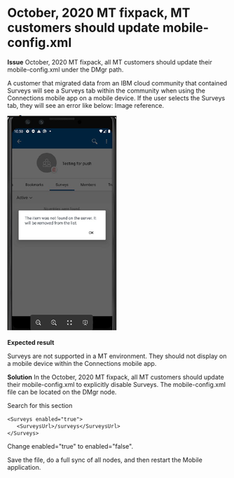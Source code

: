 <?xml version="1.0" encoding="UTF-8"?>
<!DOCTYPE task PUBLIC "-//OASIS//DTD DITA Task//EN" "task.dtd">

#  October, 2020 MT fixpack, MT customers should update mobile-config.xml 

**Issue**
October, 2020 MT fixpack, all MT customers should update their mobile-config.xml under the DMgr path.

A customer that migrated data from an IBM cloud community that contained Surveys will see a Surveys tab within the community when using the Connections mobile app on a mobile device. If the user selects the Surveys tab, they will see an error like below:
Image reference.

![mobile_update_may_2020_mt.png](mobile_update_may_2020_mt.png)

**Expected result**

Surveys are not supported in a MT environment. They should not display on a mobile device within the Connections mobile app.

**Solution**
In the October, 2020 MT fixpack, all MT customers should update their mobile-config.xml to explicitly disable Surveys. The mobile-config.xml file can be located on the DMgr node.

Search for this section

```
<Surveys enabled="true"> 
   <SurveysUrl>/surveys</SurveysUrl> 
</Surveys>
```

Change enabled="true" to enabled="false".

Save the file, do a full sync of all nodes, and then restart the Mobile application.

<?tm 1541016643182 1 HCL Connections ?>

